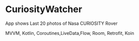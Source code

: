 # CuriosityWatcher

App shows Last 20 photos of Nasa CURIOSITY Rover

MVVM, Kotlin, Coroutines,LiveData,Flow, Room, Retrofit, Koin 

